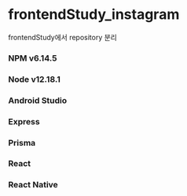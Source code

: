 # frontendStudy_instagram
frontendStudy에서 repository 분리

### 
### NPM v6.14.5
### Node v12.18.1
### Android Studio 
### Express
### Prisma
### React
### React Native
